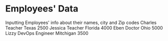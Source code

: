 # Employees' Data
Inputting Employees' info about their names, city and Zip codes
Charles Teacher Texas 2500
Jessica Teacher Florida 4000
Eben Doctor Ohio 5000
Lizzy DevOps Engineer Mitchigan 3500

